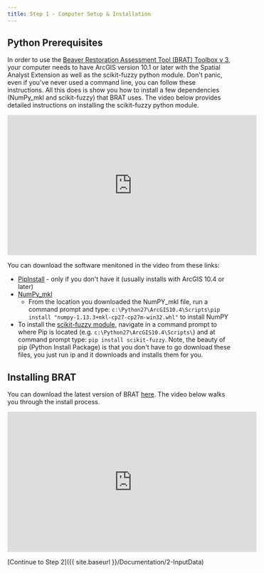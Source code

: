 ```yaml
---
title: Step 1 - Computer Setup & Installation
---
```

## Python Prerequisites
In order to use the [Beaver Restoration Assessment Tool (BRAT) Toolbox v 3](https://github.com/Riverscapes/pyBRAT/releases/latest), your computer needs to have ArcGIS version 10.1 or later with the Spatial Analyst Extension as well as the scikit-fuzzy python module. Don't panic, even if you've never used a command line, you can follow these instructions. All this does is show you how to install a few dependencies (NumPy_mkl and scikit-fuzzy) that BRAT uses. The video below provides detailed instructions on installing the scikit-fuzzy python module.

<iframe width="560" height="315" src="https://www.youtube.com/embed/6-Je5jtH-j8" frameborder="0" allowfullscreen></iframe>

You can download the software menitoned in the video from these links:
- [PipInstall](https://pip.pypa.io/en/stable/installing/) - only if you don't have it (usually installs with ArcGIS 10.4 or later)
- [NumPy_mkl](https://www.lfd.uci.edu/~gohlke/pythonlibs/#numpy)
   - From the location you downloaded the NumPY_mkl file, run a command prompt and type: `c:\Python27\ArcGIS10.4\Scripts\pip install "numpy-1.13.3+mkl-cp27-cp27m-win32.whl"` to install NumPY
- To install the [scikit-fuzzy module](https://pypi.python.org/pypi/scikit-fuzzy), navigate in a command prompt to where Pip is located (e.g.  `c:\Python27\ArcGIS10.4\Scripts\`) and at command prompt type: `pip install scikit-fuzzy`. Note, the beauty of pip (Python Install Package) is that you don't have to go download these files, you just run ip and it downloads and installs them for you. 

## Installing BRAT
You can download the latest version of BRAT [here](https://github.com/Riverscapes/pyBRAT/releases/latest). The video below walks you through the install process.

<iframe width="560" height="315" src="https://www.youtube.com/embed/MVEXXMOPTBI" frameborder="0" allow="autoplay; encrypted-media" allowfullscreen></iframe>

[Continue to Step 2]({{ site.baseurl }}/Documentation/2-InputData)